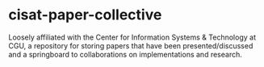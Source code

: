 # cisat-paper-collective
Loosely affiliated with the Center for Information Systems &amp; Technology at CGU, a repository for storing papers that have been presented/discussed and a springboard to collaborations on implementations and research.

